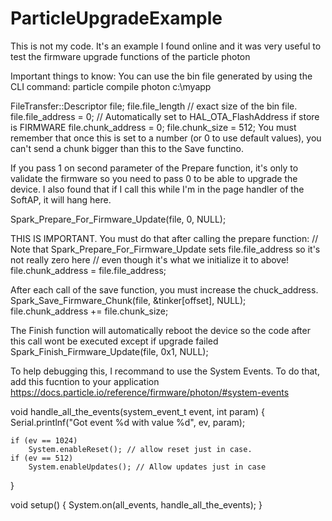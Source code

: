 # ParticleUpgradeExample
This is not my code. It's an example I found online and it was very useful to test the firmware upgrade functions of the particle photon

Important things to know:
You can use the bin file generated by using the CLI command: particle compile photon c:\myapp

  FileTransfer::Descriptor file;
	file.file_length // exact size of the bin file.
	file.file_address = 0; // Automatically set to HAL_OTA_FlashAddress if store is FIRMWARE
	file.chunk_address = 0;
	file.chunk_size = 512; You must remember that once this is set to a number (or 0 to use default values), you can't send a chunk bigger than this to the Save functino.


If you pass 1 on second parameter of the Prepare function, it's only to validate the firmware so you need to pass 0 to be able to upgrade the device. I also found that if I call this while I'm in the page handler of the SoftAP, it will hang here.

Spark_Prepare_For_Firmware_Update(file, 0, NULL);

THIS IS IMPORTANT. You must do that after calling the prepare function:
// Note that Spark_Prepare_For_Firmware_Update sets file.file_address so it's not really zero here
// even though it's what we initialize it to above!
	file.chunk_address = file.file_address;
  
After each call of the save function, you must increase the chuck_address.
  Spark_Save_Firmware_Chunk(file, &tinker[offset], NULL);
  file.chunk_address += file.chunk_size;
  
The Finish function will automatically reboot the device so the code after this call wont be executed except if upgrade failed
Spark_Finish_Firmware_Update(file, 0x1, NULL);

To help debugging this, I recommand to use the System Events. To do that, add this fucntion to your application
https://docs.particle.io/reference/firmware/photon/#system-events

void handle_all_the_events(system_event_t event, int param)
{
	Serial.printlnf("Got event %d with value %d", ev, param);
  
	if (ev == 1024)
		System.enableReset(); // allow reset just in case.
	if (ev == 512)
		System.enableUpdates(); // Allow updates just in case
}

  void setup()
  {
	  System.on(all_events, handle_all_the_events);
  }
